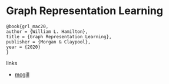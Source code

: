 # Graph Representation Learning

```
@book{grl_mac20,
author = {William L. Hamilton},
title = {Graph Representation Learning},
publisher = {Morgan & Claypool},
year = {2020}
}
```

links
- [mcgill](https://www.cs.mcgill.ca/~wlh/grl_book/)
